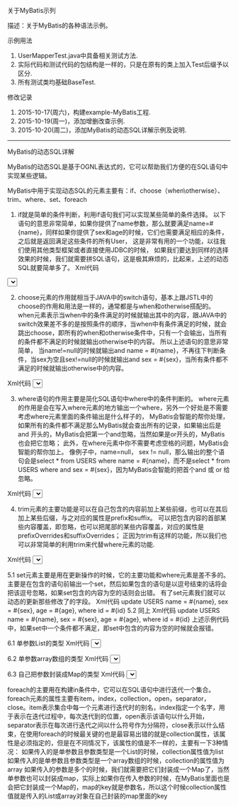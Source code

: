 关于MyBatis示列

描述：关于MyBatis的各种语法示例。

示例用法
1) UserMapperTest.java中具备相关测试方法.
2) 实际代码和测试代码的包结构是一样的，只是在原有的类上加入Test后缀予以区分.
3) 所有测试类均基础BaseTest.

修改记录
1. 2015-10-17(周六)，构建example-MyBatis工程.
2. 2015-10-19(周一)，添加增删改查示例.
3. 2015-10-20(周二)，添加MyBatis的动态SQL详解示例及说明.

------------------------------------------------------------------
MyBatis的动态SQL详解

MyBatis的动态SQL是基于OGNL表达式的，它可以帮助我们方便的在SQL语句中实现某些逻辑。

MyBatis中用于实现动态SQL的元素主要有：if、choose（when\otherwise）、trim、where、set、foreach

1. if就是简单的条件判断，利用if语句我们可以实现某些简单的条件选择。
以下语句的意思非常简单，如果你提供了name参数，那么就要满足name=#{name}，同样如果你提供了sex和age的时候，它们也需要满足相应的条件，之后就是返回满足这些条件的所有User，
这是非常有用的一个功能，以往我们使用其他类型框架或者直接使用JDBC的时候， 如果我们要达到同样的选择效果的时候，我们就需要拼SQL语句，这是极其麻烦的，比起来，上述的动态SQL就要简单多了。
Xml代码
<select id="dynamicIfTest" parameterType="User" resultType="User">
        select * from USERS where 1 = 1
        <if test="name != null">
            and name = #{name}
        </if>
        <if test="sex != null">
            and sex = #{sex}
        </if>
        <if test="age!= 0">
            and age = #{age}
        </if>
</select>

2. choose元素的作用就相当于JAVA中的switch语句，基本上跟JSTL中的choose的作用和用法是一样的，通常都是与when和otherwise搭配的。
when元素表示当when中的条件满足的时候就输出其中的内容，跟JAVA中的switch效果差不多的是按照条件的顺序，当when中有条件满足的时候，就会跳出choose，即所有的when和otherwise条件中，只有一个会输出，当所有的条件都不满足的时候就输出otherwise中的内容。
所以上述语句的意思非常简单， 当name!=null的时候就输出and name = #{name}，不再往下判断条件，当sex为空且sex!=null的时候就输出and sex = #{sex}，当所有条件都不满足的时候就输出otherwise中的内容。

Xml代码
<select id="dynamicChooseTest" parameterType="User" resultType="User">
    select * from USERS where 1 = 1
    <choose>
        <when test="sex != null">
            and sex = #{sex}
        </when>
        <when test="name != null">
            and name = #{name}
        </when>
        <otherwise>
            and age > 0
        </otherwise>
    </choose>
</select>

3. where语句的作用主要是简化SQL语句中where中的条件判断的。
where元素的作用是会在写入where元素的地方输出一个where，另外一个好处是不需要考虑where元素里面的条件输出是什么样子的，
MyBatis会智能的帮你处理，如果所有的条件都不满足那么MyBatis就会查出所有的记录，如果输出后是and 开头的，MyBatis会把第一个and忽略，当然如果是or开头的，MyBatis也会把它忽略；
此外，在where元素中你不需要考虑空格的问题，MyBatis会智能的帮你加上。
像例子中，name=null， sex != null，那么输出的整个语句会是select * from USERS where name = #{name}，而不是select * from USERS where and sex = #{sex}，因为MyBatis会智能的把首个and 或 or 给忽略。

Xml代码
<select id="dynamicWhereTest" parameterType="User" resultType="User">
    select * from USERS
    <where>
        <if test="name != null">
            name = #{name}
        </if>
        <if test="sex != null">
            and sex = #{sex}
        </if>
        <if test="age!= 0">
            and age = #{age}
        </if>
    </where>
</select>

4. trim元素的主要功能是可以在自己包含的内容前加上某些前缀，也可以在其后加上某些后缀，与之对应的属性是prefix和suffix。
可以把包含内容的首部某些内容覆盖，即忽略，也可以把尾部的某些内容覆盖，对应的属性是prefixOverrides和suffixOverrides；
正因为trim有这样的功能，所以我们也可以非常简单的利用trim来代替where元素的功能.

Xml代码
<select id="dynamicTrimTest" parameterType="User" resultType="User">
    select * from USERS
    <trim prefix="where" prefixOverrides="and | or">
        <if test="name != null">
            name = #{name}
        </if>
        <if test="sex != null">
            or sex = #{sex}
        </if>
        <if test="age!= 0">
            and age = #{age}
        </if>
    </trim>
</select>

5.1 set元素主要是用在更新操作的时候，它的主要功能和where元素是差不多的。
主要是在包含的语句前输出一个set，然后如果包含的语句是以逗号结束的话将会把该逗号忽略，如果set包含的内容为空的话则会出错。
有了set元素我们就可以动态的更新那些修改了的字段。
Xml代码
<update id="dynamicSetTest1" parameterType="User">
    update USERS
    <set>
        <if test="name != null">
            name = #{name},
        </if>
        <if test="sex != null">
            sex = #{sex},
        </if>
        <if test="age!= 0">
            age = #{age},
        </if>
    </set>
    where id = #{id}
</update>
5.2 同上
Xml代码
<update id="dynamicSetTest2" parameterType="User">
    update USERS
    <trim prefix="set" suffixOverrides=",">
        <if test="name != null">
            name = #{name},
        </if>
        <if test="sex != null">
             sex = #{sex},
        </if>
        <if test="age!= 0">
             age = #{age},
        </if>
    </trim>
    where id = #{id}
</update>
上述示例代码中，如果set中一个条件都不满足，即set中包含的内容为空的时候就会报错。

6.1 单参数List的类型
Xml代码
<select id="dynamicForeach1Test" resultType="User">
    select * from Users where id in
    <foreach collection="list" index="index" item="item" open="(" separator="," close=")">
        #{item}
    </foreach>
</select

6.2 单参数array数组的类型
Xml代码
<select id="dynamicForeach3Test" resultType="User">
    select * from Users where name like "%"#{name}"%" and id in
    <foreach collection="ids" index="index" item="item" open="(" separator="," close=")">
        #{item}
    </foreach>
</select>

6.3 自己把参数封装成Map的类型
Xml代码
<select id="dynamicForeach3Test" resultType="User">
    select * from Users where title like "%"#{title}"%" and id in
    <foreach collection="ids" index="index" item="item" open="(" separator="," close=")">
        #{item}
    </foreach>
</select>

foreach的主要用在构建in条件中，它可以在SQL语句中进行迭代一个集合。foreach元素的属性主要有item，index，collection，open，separator，close。item表示集合中每一个元素进行迭代时的别名，index指定一个名字，用于表示在迭代过程中，每次迭代到的位置，open表示该语句以什么开始，separator表示在每次进行迭代之间以什么符号作为分隔符，close表示以什么结束，在使用foreach的时候最关键的也是最容易出错的就是collection属性，该属性是必须指定的，但是在不同情况下，该属性的值是不一样的，主要有一下3种情况：
如果传入的是单参数且参数类型是一个List的时候，collection属性值为list
如果传入的是单参数且参数类型是一个array数组的时候，collection的属性值为array
如果传入的参数是多个的时候，我们就需要把它们封装成一个Map了，当然单参数也可以封装成map，实际上如果你在传入参数的时候，在MyBatis里面也是会把它封装成一个Map的，map的key就是参数名，所以这个时候collection属性值就是传入的List或array对象在自己封装的map里面的key
